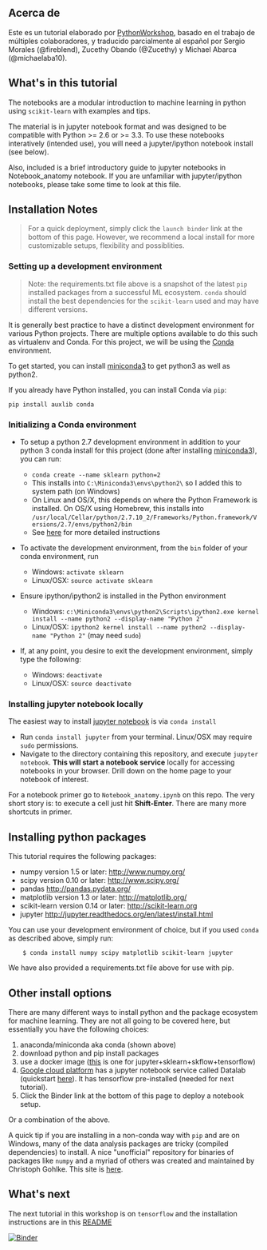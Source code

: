 ## Acerca de

Este es un tutorial elaborado por [PythonWorkshop](https://github.com/PythonWorkshop/), basado en el trabajo de múltiples colaboradores, y traducido parcialmente al español por Sergio Morales (@fireblend), Zucethy Obando (@Zucethy) y Michael Abarca (@michaelaba10).

## What's in this tutorial

The notebooks are a modular introduction to machine learning in python using `scikit-learn` with examples and tips.

The material is in jupyter notebook format and was designed to be compatible with Python >= 2.6 or >= 3.3.  To use these notebooks interatively (intended use), you will need a jupyter/ipython notebook install (see below).

Also, included is a brief introductory guide to jupyter notebooks in Notebook_anatomy notebook.  If you are unfamiliar with jupyter/ipython notebooks, please take some time to look at this file.

## Installation Notes

> For a quick deployment, simply click the `launch binder` link at the bottom of this page.  However, we recommend a local install for more customizable setups, flexibility and possiblities.

### Setting up a development environment

> Note: the requirements.txt file above is a snapshot of the latest `pip` installed packages from a successful ML ecosystem.  `conda` should install the best dependencies for the `scikit-learn` used and may have different versions.

It is generally best practice to have a distinct development environment for various Python projects. There are multiple options available to do this such as virtualenv and Conda. For this project, we will be using the [Conda](https://www.continuum.io/why-anaconda) environment.

To get started, you can install [miniconda3](http://conda.pydata.org/docs/install/quick.html) to get python3 as well as python2.

If you already have Python installed, you can install Conda via `pip`:

```
pip install auxlib conda
```

### Initializing a Conda environment

* To setup a python 2.7 development environment in addition to your python 3 conda install for this project (done after installing [miniconda3](http://conda.pydata.org/docs/install/quick.html)), you can run:
  * `conda create --name sklearn python=2`
  * This installs into `C:\Miniconda3\envs\python2\` so I added this to system path (on Windows)
  * On Linux and OS/X, this depends on where the Python Framework is installed. On OS/X using Homebrew, this installs into `/usr/local/Cellar/python/2.7.10_2/Frameworks/Python.framework/Versions/2.7/envs/python2/bin`
  * See [here](http://conda.pydata.org/docs/py2or3.html) for more detailed instructions

* To activate the development environment, from the `bin` folder of your conda environment, run
  * Windows: `activate sklearn`
  * Linux/OSX: `source activate sklearn`

* Ensure ipython/ipython2 is installed in the Python environment
  * Windows: `c:\Miniconda3\envs\python2\Scripts\ipython2.exe kernel install --name python2 --display-name "Python 2"`
  * Linux/OSX: `ipython2 kernel install --name python2 --display-name "Python 2"` (may need `sudo`)

* If, at any point, you desire to exit the development environment, simply type the following:
  * Windows: `deactivate`
  * Linux/OSX: `source deactivate`


###  Installing jupyter notebook locally

The easiest way to install [jupyter notebook](http://jupyter.org/) is via `conda install`
* Run `conda install jupyter` from your terminal. Linux/OSX may require `sudo` permissions.
* Navigate to the directory containing this repository, and execute `jupyter notebook`. <b>This will start a notebook service</b> locally for accessing notebooks in your browser. Drill down on the home page to your notebook of interest.

For a notebook primer go to `Notebook_anatomy.ipynb` on this repo.  The very short story is: to execute a cell just hit <b>Shift-Enter</b>.  There are many more shortcuts in primer.

## Installing python packages

This tutorial requires the following packages:

 * numpy version 1.5 or later: http://www.numpy.org/
 * scipy version 0.10 or later: http://www.scipy.org/
 * pandas http://pandas.pydata.org/
 * matplotlib version 1.3 or later: http://matplotlib.org/
 * scikit-learn version 0.14 or later: http://scikit-learn.org
 * jupyter http://jupyter.readthedocs.org/en/latest/install.html

You can use your development environment of choice, but if you used `conda` as described above, simply run:
```
	$ conda install numpy scipy matplotlib scikit-learn jupyter
```

We have also provided a requirements.txt file above for use with pip.

## Other install options

There are many different ways to install python and the package ecosystem for machine learning.  They are not all going to be covered here, but essentially you have the following choices:

1. anaconda/miniconda aka conda (shown above)
2. download python and pip install packages
3. use a docker image ([this](https://hub.docker.com/r/wi3o/skflow-jupyternb/) is one for jupyter+sklearn+skflow+tensorflow)
4. [Google cloud platform](https://cloud.google.com/) has a jupyter notebook service called Datalab (quickstart [here](https://cloud.google.com/datalab/docs/quickstart)).  It has tensorflow pre-installed (needed for next tutorial).
5. Click the Binder link at the bottom of this page to deploy a notebook setup.

Or a combination of the above.

A quick tip if you are installing in a non-conda way with `pip` and are on Windows, many of the data analysis packages are tricky (compiled dependencies) to install.  A nice "unofficial" repository for binaries of packages like `numpy` and a myriad of others was created and maintained by Christoph Gohlke.  This site is [here](http://www.lfd.uci.edu/~gohlke/pythonlibs/).

## What's next

The next tutorial in this workshop is on `tensorflow` and the installation instructions are in this [README](https://github.com/PythonWorkshop/intro-to-tensorflow/blob/master/README.md)

[![Binder](http://mybinder.org/badge.svg)](http://mybinder.org/repo/PythonWorkshop/intro-to-sklearn)
